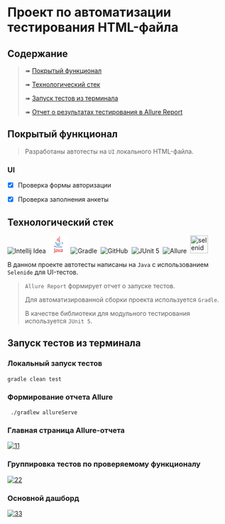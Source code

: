 # Проект по автоматизации тестирования HTML-файла

## Содержание

> ➠ [Покрытый функционал](#earth_africa-покрытый-функционал)
>
> ➠ [Технологический стек](#classical_building-технологический-стек)
>
> ➠ [Запуск тестов из терминала](#запуск-тестов-из-терминала)
>
> ➠ [Отчет о результатах тестирования в Allure Report](#skier-главная-страница-allure-отчета)
>

## Покрытый функционал

> Разработаны автотесты на <code>UI</code> локального HTML-файла.
### UI

- [x] Проверка формы авторизации
- [x] Проверка заполнения анкеты


## Технологический стек

<p>
  <img src="https://img.icons8.com/color/48/000000/intellij-idea.png" title="Intellij Idea" alt="Intellij Idea" width="40" height="40"/>&nbsp; 
  <img src="https://github.com/devicons/devicon/blob/master/icons/java/java-original-wordmark.svg" title="Java" alt="Java" width="40" height="40"/>&nbsp;
  <img src="https://plugins.gradle.org/shared-assets/shared/images/elephant-corner.png" title="Gradle"  alt="Gradle" width="40" height="40"/>&nbsp;
  <img src="https://img.icons8.com/glyph-neue/344/github.png" title="GitHub" alt="GitHub" width="40" height="40"/>&nbsp;
  <img src="https://miro.medium.com/max/1400/1*J8sjpKQJswCKiPUYVefbgQ.jpeg" title="JUnit 5" alt="JUnit 5" width="70" height="40"/>&nbsp;
  <img src="https://images.opencollective.com/allure-report/f14e715/logo/256.png" title="Allure" alt="Allure" width="40" height="40"/>&nbsp;
  <a href='https://svgshare.com/s/opt' ><img src='https://svgshare.com/i/opt.svg' title='selenide' width="40" height="40"/></a>
  </p>

 В данном проекте автотесты написаны на <code>Java</code> с использованием <code>Selenide</code> для UI-тестов.
>
> <code>Allure Report</code> формирует отчет о запуске тестов.
>
> Для автоматизированной сборки проекта используется <code>Gradle</code>.
>
> В качестве библиотеки для модульного тестирования используется <code>JUnit 5</code>.


## Запуск тестов из терминала

### Локальный запуск тестов

```
gradle clean test
```
### Формирование отчета Allure

```
 ./gradlew allureServe
```


### Главная страница Allure-отчета

<p>
<a href="https://ibb.co/V9C50qM"><img src="https://i.ibb.co/qjgVLrm/11.png" alt="11" border="0"></a>
</p>

### Группировка тестов по проверяемому функционалу

<p>
<a href="https://ibb.co/2W60zvs"><img src="https://i.ibb.co/MZhyzcG/22.png" alt="22" border="0"></a>
</p>


### Основной дашборд

<p>
<a href="https://ibb.co/GM2z2Tg"><img src="https://i.ibb.co/myqfq8Q/33.png" alt="33" border="0"></a>
</p>

